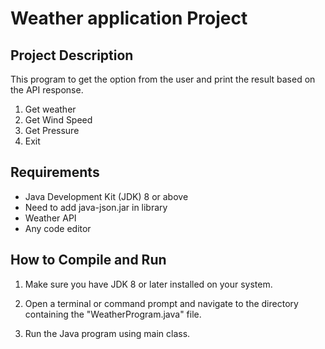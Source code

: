# Weather application Project

## Project Description
This program to get the option from the user and print the result based on the API response. 
1. Get weather 
2. Get Wind Speed
3. Get Pressure
0. Exit

## Requirements

- Java Development Kit (JDK) 8 or above
- Need to add java-json.jar in library
- Weather API
- Any code editor

## How to Compile and Run

1. Make sure you have JDK 8 or later installed on your system.

2. Open a terminal or command prompt and navigate to the directory containing the "WeatherProgram.java" file.

3. Run the Java program using main class.
